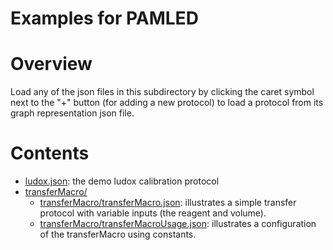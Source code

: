 # Examples for PAMLED

# Overview

Load any of the json files in this subdirectory by clicking the caret symbol next to the "+" button (for adding a new protocol) to load a protocol from its graph representation json file.

# Contents
- [ludox.json](ludox.json): the demo ludox calibration protocol
- [transferMacro/](transferMacro)
  - [transferMacro/transferMacro.json](transferMacro/transferMacro.json): illustrates a simple transfer protocol with variable inputs (the reagent and volume).
  - [transferMacro/transferMacroUsage.json](transferMacro/transferMacroUsage.json): illustrates a configuration of the transferMacro using constants.
